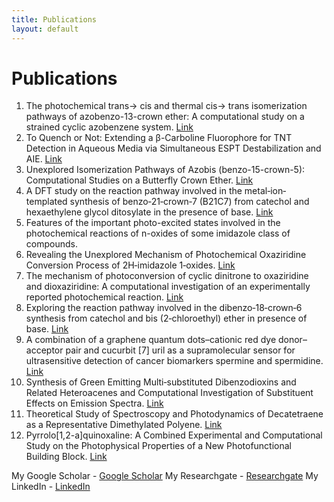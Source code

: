 ```yaml
---
title: Publications
layout: default
---
```


# Publications
1. The photochemical trans→ cis and thermal cis→ trans isomerization pathways of azobenzo-13-crown ether: A computational study on a strained cyclic azobenzene system. [Link](https://doi.org/10.1063/5.0206946)
2. To Quench or Not: Extending a β-Carboline Fluorophore for TNT Detection in Aqueous Media via Simultaneous ESPT Destabilization and AIE. [Link](https://doi.org/10.1021/acs.jpcb.3c05936)
3. Unexplored Isomerization Pathways of Azobis (benzo-15-crown-5): Computational Studies on a Butterfly Crown Ether. [Link](https://doi.org/10.1021/acs.jpca.3c02363)
4. A DFT study on the reaction pathway involved in the metal‐ion‐templated synthesis of benzo‐21‐crown‐7 (B21C7) from catechol and hexaethylene glycol ditosylate in the presence of base. [Link](https://doi.org/10.1002/poc.4471)
5. Features of the important photo-excited states involved in the photochemical reactions of n-oxides of some imidazole class of compounds.
6. Revealing the Unexplored Mechanism of Photochemical Oxaziridine Conversion Process of 2H‐imidazole 1‐oxides. [Link](https://doi.org/10.1002/slct.202202371)
7. The mechanism of photoconversion of cyclic dinitrone to oxaziridine and dioxaziridine: A computational investigation of an experimentally reported photochemical reaction. [Link](https://doi.org/10.1002/poc.4310)
8. Exploring the reaction pathway involved in the dibenzo‐18‐crown‐6 synthesis from catechol and bis (2‐chloroethyl) ether in presence of base. [Link](https://doi.org/10.1002/poc.4309)
9. A combination of a graphene quantum dots–cationic red dye donor–acceptor pair and cucurbit [7] uril as a supramolecular sensor for ultrasensitive detection of cancer biomarkers spermine and spermidine. [Link](https://doi.org/10.1039/D2TB01269C)
10. Synthesis of Green Emitting Multi‐substituted Dibenzodioxins and Related Heteroacenes and Computational Investigation of Substituent Effects on Emission Spectra. [Link](https://doi.org/10.1002/slct.202001999)
11. Theoretical Study of Spectroscopy and Photodynamics of Decatetraene as a Representative Dimethylated Polyene. [Link](https://pubs.acs.org/doi/10.1021/acs.jpca.4c08185)
12. Pyrrolo[1,2-a]quinoxaline: A Combined Experimental and Computational Study on the Photophysical Properties of a New Photofunctional Building Block. [Link](https://doi.org/10.1021/acs.jpcb.5c01810)

My Google Scholar - [Google Scholar](https://scholar.google.com/citations?hl=en&user=Oki-eAQAAAAJ&view_op=list_works&sortby=pubdate)
My Researchgate - [Researchgate](https://www.researchgate.net/profile/Dilawar-Sisodiya)
My LinkedIn - [LinkedIn](https://www.linkedin.com/in/sisodiya-dilawar-singh-2989a0257/)
